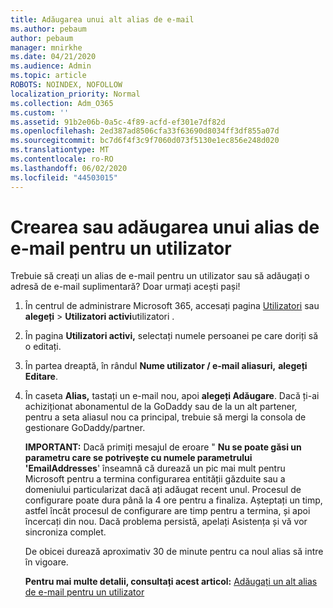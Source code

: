 ```yaml
---
title: Adăugarea unui alt alias de e-mail
ms.author: pebaum
author: pebaum
manager: mnirkhe
ms.date: 04/21/2020
ms.audience: Admin
ms.topic: article
ROBOTS: NOINDEX, NOFOLLOW
localization_priority: Normal
ms.collection: Adm_O365
ms.custom: ''
ms.assetid: 91b2e06b-0a5c-4f89-acfd-ef301e7df82d
ms.openlocfilehash: 2ed387ad8506cfa33f63690d8034ff3df855a07d
ms.sourcegitcommit: bc7d6f4f3c9f7060d073f5130e1ec856e248d020
ms.translationtype: MT
ms.contentlocale: ro-RO
ms.lasthandoff: 06/02/2020
ms.locfileid: "44503015"
---
```

# <a name="create-or-add-an-email-alias-for-a-user"></a>Crearea sau adăugarea unui alias de e-mail pentru un utilizator

Trebuie să creați un alias de e-mail pentru un utilizator sau să adăugați o adresă de e-mail suplimentară? Doar urmați acești pași!
  
1. În centrul de administrare Microsoft 365, accesați pagina [Utilizatori](https://go.microsoft.com/fwlink/p/?linkid=834822) sau **alegeți** \> **Utilizatori activi**utilizatori .
    
2. În pagina **Utilizatori activi,** selectați numele persoanei pe care doriți să o editați. 
    
3. În partea dreaptă, în rândul **Nume utilizator / e-mail aliasuri,** **alegeți Editare**.
    
4. În caseta **Alias,** tastați un e-mail nou, apoi **alegeți Adăugare**. Dacă ți-ai achiziționat abonamentul de la GoDaddy sau de la un alt partener, pentru a seta aliasul nou ca principal, trebuie să mergi la consola de gestionare GoDaddy/partner. 
    
    **IMPORTANT:** Dacă primiți mesajul de eroare " **Nu se poate găsi un parametru care se potrivește cu numele parametrului 'EmailAddresses**' înseamnă că durează un pic mai mult pentru Microsoft pentru a termina configurarea entității găzduite sau a domeniului particularizat dacă ați adăugat recent unul. Procesul de configurare poate dura până la 4 ore pentru a finaliza. Așteptați un timp, astfel încât procesul de configurare are timp pentru a termina, și apoi încercați din nou. Dacă problema persistă, apelați Asistența și vă vor sincroniza complet.
    
    De obicei durează aproximativ 30 de minute pentru ca noul alias să intre în vigoare.
    
    **Pentru mai multe detalii, consultați acest articol:** [Adăugați un alt alias de e-mail pentru un utilizator](https://docs.microsoft.com/microsoft-365/admin/email/add-another-email-alias-for-a-user)
    

